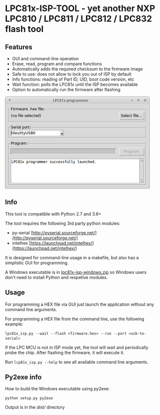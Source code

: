 # LPC81x-ISP-TOOL - yet another NXP LPC810 / LPC811 / LPC812 / LPC832 flash tool

## Features

- GUI and command-line operation
- Erase, read, program and compare functions
- Automatically adds the required checksum to the firmware image
- Safe to use: does not allow to lock you out of ISP by default
- Info functions: reading of Part ID, UID, boot code version, etc
- Wait function: polls the LPC81x until the ISP becomes available
- Option to automatically run the firmware after flashing


![LPC81x-ISP-tool screenshot](lpc81x_isp-screenshot.png "LPC81x-ISP-tool screenshot")


## Info

This tool is compatible with Python 2.7 and 3.6+

The tool requires the following 3rd party python modules:
- py-serial [http://pyserial.sourceforge.net/](http://pyserial.sourceforge.net/)
- intelhex [https://launchpad.net/intelhex/](https://launchpad.net/intelhex/)


It is designed for command-line usage in a makefile, but also has a simplistic GUI for programming.

A Windows executable is in [lpc81x-isp-windows.zip](lpc81x-isp-windows-64bit.zip) so Windows users don't need to install Python and respetive modules.


## Usage

For programming a HEX file via GUI just launch the application without any command line arguments.

For programming a HEX file from the command line, use the following example:

```
lpc81x_isp.py --wait --flash <firmware.hex> --run --port <usb-to-serial>
```

If the LPC MCU is not in ISP mode yet, the tool will wait and periodically probe the chip. After flashing the firmware, it will execute it.

Run ``lcp81x_isp.py --help`` to see all available command line arguments.


## Py2exe info

How to build the Windows executable using py2exe:

```
python setup.py py2exe
```

Output is in the *dist/* directory
